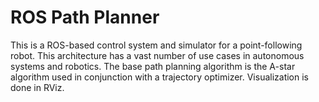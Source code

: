 # ROS Path Planner
This is a ROS-based control system and simulator for a point-following robot. This architecture has a vast number of use cases in autonomous systems and robotics. The base path planning algorithm is the A-star algorithm used in conjunction with a trajectory optimizer. Visualization is done in RViz.

